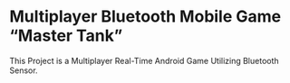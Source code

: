 # Multiplayer Bluetooth Mobile Game “Master Tank”
This Project is a Multiplayer Real-Time Android Game Utilizing Bluetooth Sensor.
